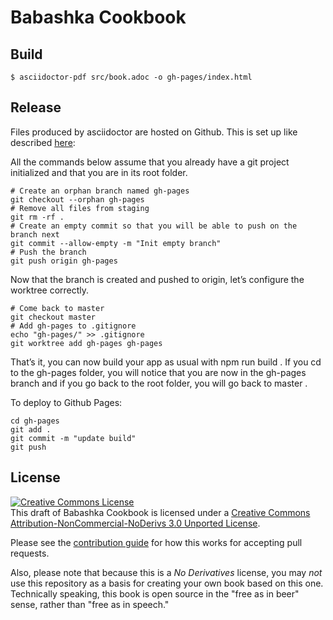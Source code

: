 # Babashka Cookbook

## Build

``` shell
$ asciidoctor-pdf src/book.adoc -o gh-pages/index.html
```

## Release

Files produced by asciidoctor are hosted on Github. This is set up like
described
[here](https://medium.com/linagora-engineering/deploying-your-js-app-to-github-pages-the-easy-way-or-not-1ef8c48424b7):

All the commands below assume that you already have a git project initialized and that you are in its root folder.

```
# Create an orphan branch named gh-pages
git checkout --orphan gh-pages
# Remove all files from staging
git rm -rf .
# Create an empty commit so that you will be able to push on the branch next
git commit --allow-empty -m "Init empty branch"
# Push the branch
git push origin gh-pages
```

Now that the branch is created and pushed to origin, let’s configure the
worktree correctly.

```
# Come back to master
git checkout master
# Add gh-pages to .gitignore
echo "gh-pages/" >> .gitignore
git worktree add gh-pages gh-pages
```

That’s it, you can now build your app as usual with npm run build . If you cd to
the gh-pages folder, you will notice that you are now in the gh-pages branch and if
you go back to the root folder, you will go back to master .

To deploy to Github Pages:

```
cd gh-pages
git add .
git commit -m "update build"
git push
```

## License

<a rel="license"
href="http://creativecommons.org/licenses/by-nc-nd/3.0/deed.en_US"><img
alt="Creative Commons License" style="border-width:0"
src="http://i.creativecommons.org/l/by-nc-nd/3.0/88x31.png" /></a><br /><span
xmlns:dct="http://purl.org/dc/terms/" property="dct:title">This draft of
Babashka Cookbook</span> is licensed under a <a rel="license"
href="http://creativecommons.org/licenses/by-nc-nd/3.0/deed.en_US">Creative
Commons Attribution-NonCommercial-NoDerivs 3.0 Unported License</a>.


Please see the [contribution guide](CONTRIBUTING.md) for how this works for accepting pull requests.

Also, please note that because this is a *No Derivatives* license, you may *not*
use this repository as a basis for creating your own book based on this
one. Technically speaking, this book is open source in the "free as in beer"
sense, rather than "free as in speech."
